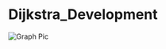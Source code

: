 # Dijkstra_Development

![Graph Pic](https://github.com/FracturedDiamond/Dijkstra_Development/blob/main/Screenshot%202021-03-03%20122213.png)
